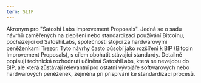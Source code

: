 ```yaml
---
term: SLIP
---
```


Akronym pro "Satoshi Labs Improvement Proposals". Jedná se o sadu návrhů zaměřených na zlepšení nebo standardizaci používání Bitcoinu, pocházející od SatoshiLabs, společnosti stojící za hardwarovými peněženkami Trezor. Tyto návrhy často působí jako rozšíření k BIP (Bitcoin Improvement Proposals), s cílem obohatit stávající standardy. Detailně popisují technická rozhodnutí učiněná SatoshiLabs, která se nevejdou do BIP, ale která zůstávají relevantní pro ostatní vývojáře softwarových nebo hardwarových peněženek, zejména při přispívání ke standardizaci procesů.
